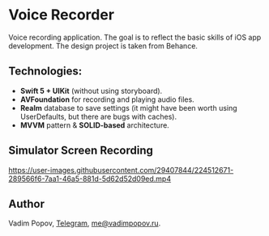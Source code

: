 # Voice Recorder
Voice recording application. The goal is to reflect the basic skills of iOS app development. The design project is taken from Behance.

## Technologies:
* **Swift 5 + UIKit** (without using storyboard).
* **AVFoundation** for recording and playing audio files.
* **Realm** database to save settings (it might have been worth using UserDefaults, but there are bugs with caches).
* **MVVM** pattern & **SOLID-based** architecture.

## Simulator Screen Recording


https://user-images.githubusercontent.com/29407844/224512671-289566f6-7aa1-46a5-881d-5d62d52d09ed.mp4



## Author
Vadim Popov, [Telegram](https://t.me/vadim_o_popov), me@vadimpopov.ru.
